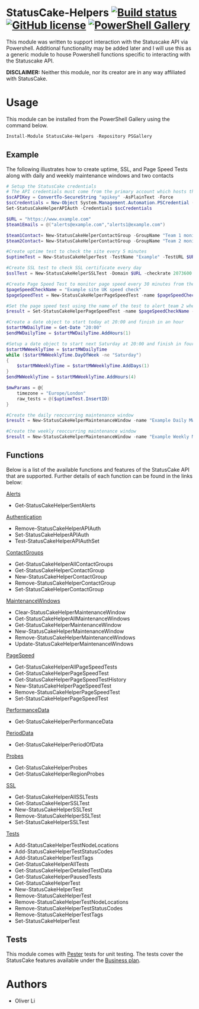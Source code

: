 # StatusCake-Helpers [![Build status](https://ci.appveyor.com/api/projects/status/9m3gk7n9ywuj3do6/branch/master?svg=true)](https://ci.appveyor.com/project/Oliver-Lii/statuscake-helpers/branch/master) [![GitHub license](https://img.shields.io/github/license/Oliver-Lii/StatusCake-Helpers.svg)](LICENSE) [![PowerShell Gallery](https://img.shields.io/powershellgallery/v/StatusCake-Helpers.svg)]()


This module was written to support interaction with the Statuscake API via Powershell. Additional functionality may be added later and I will use this as a generic module to house Powershell functions specific to interacting with the Statuscake API.

**DISCLAIMER:** Neither this module, nor its creator are in any way affiliated with StatusCake.


# Usage
This module can be installed from the PowerShell Gallery using the command below.
```powershell
Install-Module StatusCake-Helpers -Repository PSGallery
```

## Example

 The following illustrates how to create uptime, SSL, and Page Speed Tests along with daily and weekly maintenance windows and two contacts

```powershell
# Setup the StatusCake credentials
# The API credentials must come from the primary account which hosts the tests and not a subaccount which was given access
$scAPIKey = ConvertTo-SecureString "apikey" -AsPlainText -Force
$scCredentials = New-Object System.Management.Automation.PSCredential ("username", $scAPIKey)
Set-StatusCakeHelperAPIAuth -Credentials $scCredentials

$URL = "https://www.example.com"
$team1Emails = @("alerts@example.com","alerts1@example.com")

$team1Contact= New-StatusCakeHelperContactGroup -GroupName "Team 1 monitoring" -email $team1Emails -mobile "+14155552671"
$team2Contact= New-StatusCakeHelperContactGroup -GroupName "Team 2 monitoring" -email "alerts2@example.com"

#Create uptime test to check the site every 5 minutes
$uptimeTest = New-StatusCakeHelperTest -TestName "Example" -TestURL $URL -CheckRate 300 -TestType HTTP -ContactGroup $team1Contact.InsertID

#Create SSL test to check SSL certificate every day
$sslTest = New-StatusCakeHelperSSLTest -Domain $URL -checkrate 2073600 -contact_groups @($team1Contact.InsertID,$team2Contact.InsertID)

#Create Page Speed Test to monitor page speed every 30 minutes from the UK
$pageSpeedCheckName = "Example site UK speed check"
$pageSpeedTest = New-StatusCakeHelperPageSpeedTest -name $pageSpeedCheckName -website_url $URL -checkrate 30 -location_iso UK

#Set the page speed test using the name of the test to alert team 2 when the page takes more than 5000ms to load
$result = Set-StatusCakeHelperPageSpeedTest -name $pageSpeedCheckName -SetByName -contact_groups @($team2Contact.InsertID) -alert_slower 5000

#Create a date object to start today at 20:00 and finish in an hour
$startMWDailyTime = Get-Date "20:00"
$endMWDailyTime = $startMWDailyTime.AddHours(1)

#Setup a date object to start next Saturday at 20:00 and finish in four hours time
$startMWWeeklyTime = $startMWDailyTime
while ($startMWWeeklyTime.DayOfWeek -ne "Saturday") 
{
    $startMWWeeklyTime = $startMWWeeklyTime.AddDays(1)
}
$endMWWeeklyTime = $startMWWeeklyTime.AddHours(4)

$mwParams = @{
    timezone = "Europe/London"
    raw_tests = @($uptimeTest.InsertID)
}

#Create the daily reoccurring maintenance window
$result = New-StatusCakeHelperMaintenanceWindow -name "Example Daily MW" -start_date $startMWDailyTime -end_date $endMWDailyTime @mwParams -recur_every 1

#Create the weekly reoccurring maintenance window
$result = New-StatusCakeHelperMaintenanceWindow -name "Example Weekly MW" -start_date $startMWWeeklyTime -end_date $endMWWeeklyTime @mwParams -recur_every 7

```

## Functions

Below is a list of the available functions and features of the StatusCake API that are supported. Further details of each function can be found in the links below:

[Alerts](https://github.com/Oliver-Lii/statuscake-helpers/tree/master/StatusCake-Helpers/Public/Alerts "StatusCake Alerts")
*  Get-StatusCakeHelperSentAlerts

[Authentication](https://github.com/Oliver-Lii/statuscake-helpers/tree/master/StatusCake-Helpers/Public/Authentication "StatusCake API Authentication")
*  Remove-StatusCakeHelperAPIAuth
*  Set-StatusCakeHelperAPIAuth
*  Test-StatusCakeHelperAPIAuthSet

[ContactGroups](https://github.com/Oliver-Lii/statuscake-helpers/tree/master/StatusCake-Helpers/Public/ContactGroups "StatusCake Contact Groups")
*  Get-StatusCakeHelperAllContactGroups
*  Get-StatusCakeHelperContactGroup
*  New-StatusCakeHelperContactGroup
*  Remove-StatusCakeHelperContactGroup
*  Set-StatusCakeHelperContactGroup

[MaintenanceWindows](https://github.com/Oliver-Lii/statuscake-helpers/tree/master/StatusCake-Helpers/Public/MaintenanceWindows "StatusCake Maintenance Windows")
*  Clear-StatusCakeHelperMaintenanceWindow
*  Get-StatusCakeHelperAllMaintenanceWindows
*  Get-StatusCakeHelperMaintenanceWindow
*  New-StatusCakeHelperMaintenanceWindow
*  Remove-StatusCakeHelperMaintenanceWindows
*  Update-StatusCakeHelperMaintenanceWindows

[PageSpeed](https://github.com/Oliver-Lii/statuscake-helpers/tree/master/StatusCake-Helpers/Public/PageSpeed "StatusCake PageSpeed Tests")
*  Get-StatusCakeHelperAllPageSpeedTests
*  Get-StatusCakeHelperPageSpeedTest
*  Get-StatusCakeHelperPageSpeedTestHistory
*  New-StatusCakeHelperPageSpeedTest
*  Remove-StatusCakeHelperPageSpeedTest
*  Set-StatusCakeHelperPageSpeedTest

[PerformanceData](https://github.com/Oliver-Lii/statuscake-helpers/tree/master/StatusCake-Helpers/Public/PerformanceData "StatusCake Performance Data")
*  Get-StatusCakeHelperPerformanceData

[PeriodData](https://github.com/Oliver-Lii/statuscake-helpers/tree/master/StatusCake-Helpers/Public/PeriodData "StatusCake Period of Data")
*  Get-StatusCakeHelperPeriodOfData

[Probes](https://github.com/Oliver-Lii/statuscake-helpers/tree/master/StatusCake-Helpers/Public/Probes "StatusCake Probe Locations")
*  Get-StatusCakeHelperProbes
*  Get-StatusCakeHelperRegionProbes

[SSL](https://github.com/Oliver-Lii/statuscake-helpers/tree/master/StatusCake-Helpers/Public/SSL "StatusCake SSL Tests") 
*  Get-StatusCakeHelperAllSSLTests
*  Get-StatusCakeHelperSSLTest
*  New-StatusCakeHelperSSLTest
*  Remove-StatusCakeHelperSSLTest
*  Set-StatusCakeHelperSSLTest

[Tests](https://github.com/Oliver-Lii/statuscake-helpers/tree/master/StatusCake-Helpers/Public/Tests "StatusCake Tests")
*  Add-StatusCakeHelperTestNodeLocations
*  Add-StatusCakeHelperTestStatusCodes
*  Add-StatusCakeHelperTestTags
*  Get-StatusCakeHelperAllTests
*  Get-StatusCakeHelperDetailedTestData
*  Get-StatusCakeHelperPausedTests
*  Get-StatusCakeHelperTest
*  New-StatusCakeHelperTest
*  Remove-StatusCakeHelperTest
*  Remove-StatusCakeHelperTestNodeLocations
*  Remove-StatusCakeHelperTestStatusCodes
*  Remove-StatusCakeHelperTestTags
*  Set-StatusCakeHelperTest

## Tests

This module comes with [Pester](https://github.com/pester/Pester/) tests for unit testing. The tests cover the StatusCake features available under the [Business plan](https://www.statuscake.com/pricing/).


# Authors
- Oliver Li